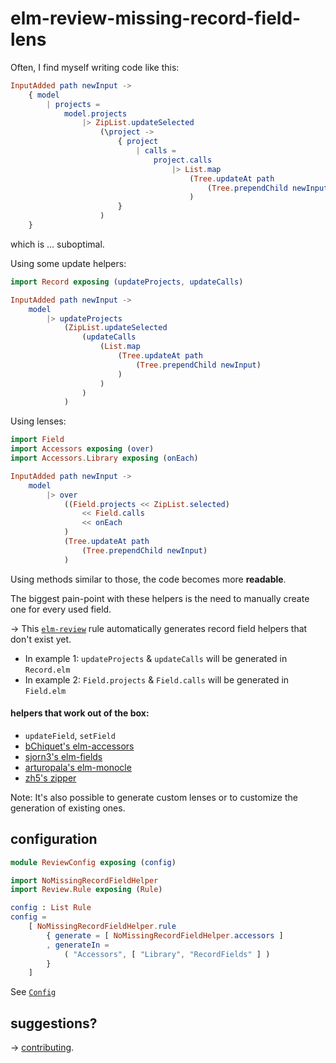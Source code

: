 # elm-review-missing-record-field-lens

Often, I find myself writing code like this:
```elm
InputAdded path newInput ->
    { model
        | projects =
            model.projects
                |> ZipList.updateSelected
                    (\project ->
                        { project
                            | calls =
                                project.calls
                                    |> List.map
                                        (Tree.updateAt path
                                            (Tree.prependChild newInput)
                                        )
                        }
                    )
    }
```
which is ... suboptimal.

Using some update helpers:
```elm
import Record exposing (updateProjects, updateCalls)

InputAdded path newInput ->
    model
        |> updateProjects
            (ZipList.updateSelected
                (updateCalls
                    (List.map
                        (Tree.updateAt path
                            (Tree.prependChild newInput)
                        )
                    )
                )
            )
```

Using lenses:
```elm
import Field
import Accessors exposing (over)
import Accessors.Library exposing (onEach)

InputAdded path newInput ->
    model
        |> over
            ((Field.projects << ZipList.selected)
                << Field.calls
                << onEach
            )
            (Tree.updateAt path
                (Tree.prependChild newInput)
            )
```


Using methods similar to those, the code becomes more **readable**.

The biggest pain-point with these helpers is the need to manually create one for every used field.

→ This [`elm-review`](https://package.elm-lang.org/packages/jfmengels/elm-review/latest/) rule automatically generates record field helpers that don't exist yet.

- In example 1: `updateProjects` & `updateCalls` will be generated in `Record.elm`
- In example 2: `Field.projects` & `Field.calls` will be generated in `Field.elm`

#### helpers that work out of the box:

- `updateField`, `setField`
- [bChiquet's elm-accessors](https://package.elm-lang.org/packages/bChiquet/elm-accessors/latest)
- [sjorn3's elm-fields](https://package.elm-lang.org/packages/sjorn3/elm-fields/latest/)
- [arturopala's elm-monocle](https://package.elm-lang.org/packages/arturopala/elm-monocle/latest)
- [zh5's zipper](https://package.elm-lang.org/packages/z5h/zipper/latest/)

Note: It's also possible to generate custom lenses or to customize the generation of existing ones.

## configuration

```elm
module ReviewConfig exposing (config)

import NoMissingRecordFieldHelper
import Review.Rule exposing (Rule)

config : List Rule
config =
    [ NoMissingRecordFieldHelper.rule
        { generate = [ NoMissingRecordFieldHelper.accessors ]
        , generateIn =
            ( "Accessors", [ "Library", "RecordFields" ] )
        }
    ]
```
See [`Config`](NoMissingRecordFieldHelper#Config)

## suggestions?
→ [contributing](https://github.com/lue-bird/elm-review-missing-record-field-lens/blob/master/contributing.md).
